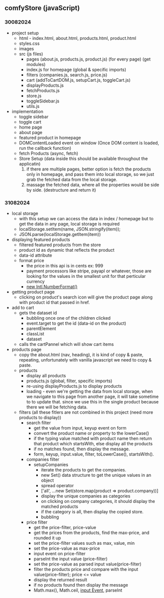 ## comfyStore (javaScript)

### 30082024
- project setup
    - html - index.html, about.html, products.html, product.html
    - styles.css
    - images
    - src (js files)
        - pages (about.js, products.js, product.js) (for every page) (get modules)
        - index.js for homepage (global & specific imports)
        - filters (companies.js, search.js, price.js)
        - cart (addToCartDOM.js, setupCart.js, toggleCart.js)
        - displayProducts.js
        - fetchProducts.js
        - store.js
        - toggleSidebar.js
        - utils.js
- implementation
    - toggle sidebar
    - toggle cart
    - home page
    - about page
    - featured product in homepage
    - DOMContentLoaded event on window (Once DOM content is loaded, run the callback function)
    - fetch Products (async, fetch)
    - Store Setup (data inside this should be available throughout the applicatin)
       1. if there are multiple pages, better option is fetch the products only in homepage, and pass them into local storage, so we just grab the fetched data from the local storage. 
       2. massage the fetched data, where all the properties would be side by side. (destructure and return it)

### 31082024
- local storage
    - with this setup we can access the data in index / homepage but to get the data in any page, local storage is required
    - localStorage.setItem(name, JSON.stringify(item));
    - JSON.parse(localStorage.getItem(item))
- displaying featured products
    - filtered featured products from the store
    - product id as dynamic that reflects the product
    - data-id attribute 
    - format price
      - the price in this api is in cents ex: 999
      - payment processors like stripe, payapl or whatever, those are looking for the values in the smallest unit for that perticular currency
      - [new Intl.NumberFormat()](https://developer.mozilla.org/en-US/docs/Web/JavaScript/Reference/Global_Objects/Intl/NumberFormat)
- getting product page
    - clicking on product's search icon will give the product page along with product id that passed in href.
- add to cart
    - gets the dataset id
        - bubbling once one of the children clicked
        - event.target to get the id (data-id on the product)
        - parentElement
        - classList
        - dataset
    - calls the cartPannel which will show cart items
- products page
    - copy the about.html (nav, heading), it is kind of copy & paste, repeating, unfortunately with vanilla javascript we need to copy & paste.
    - products
        - display all products
        - products.js (global, filter, specific imports)
        - re-using displayProducts.js to display products
        - loading - even we're getting the data from local storage, when we navigate to this page from another page, it will take sometime to to update that. since we use this in the single product because there we will be fetching data.
    - filters (all these fitlers are not combined in this project (need more products to display))
        - search filter
            - get the value from input, keyup event on form
            - convert the product name or property to the lowerCase()
            - if the typing value matched with product name then return that product which startsWith, else display all the products
            - if no matches found, then display the message.
            - form, keyup, input.value, filter, toLowerCase(), startsWith().
        - companies filter
            - setupCompanies
                - iterate the products to get the companies.
                - new Set() data structure to get the unique values in an object
                - spread operator
                - ['all', ...new Set(store.map(product => product.company))]
                - display the unique companies as categories
                - on clicking on company categories, it should display the matched products
                - if the category is all, then display the copied store.
                - bubbling
        - price filter
            - get the price-filter, price-value
            - get the prices from the products, find the max-price, and rounded it up
            - set the price-filter values such as max, value, min
            - set the price-value as max-price
            - input event on price-filter
            - parseInt the input value (price-filter)
            - set the price-value as parsed input value(price-filter)
            - filter the products price and compare with the input value(price-filter); price <= value
            - display the returned result
            - if no products found then display the message
            - Math.max(), Math.ceil, [input Event](https://developer.mozilla.org/en-US/docs/Web/API/Element/input_event), parseInt
                